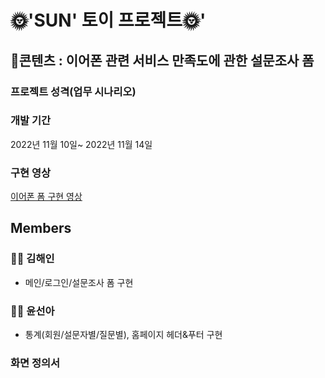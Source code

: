 # 🌞'SUN' 토이 프로젝트🌞'

## 📃콘텐츠 :  이어폰 관련 서비스 만족도에 관한 설문조사 폼
### 프로젝트 성격(업무 시나리오)
### 개발 기간
2022년 11월 10일~ 2022년 11월 14일

### 구현 영상
[이어폰 폼 구현 영상]()
## Members
### 👩‍💻 김해인
* 메인/로그인/설문조사 폼 구현
### 👩‍💻 윤선아
* 통계(회원/설문자별/질문별), 홈페이지 헤더&푸터 구현

### 화면 정의서
